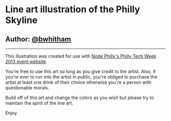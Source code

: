 <h1>Line art illustration of the Philly Skyline</h1>

<h2>Author: <a href="http://www.twitter.com/bwhitham" target="_blank">@bwhitham</a></h2>

<hr>

This illustration was created for use with <a href="http://www.node.ph/ptw2013" target="_blank">Node Philly's Philly Tech Week 2013 event website</a>.

You're free to use this art so long as you give credit to the artist. Also, if you're ever to run into the artist in public, you're obliged to purchase the artist at least one drink of their choice otherwise you're a person with questionable morals. 

Build off of this art and change the colors as you wish but please try to maintain the spirit of the line art. 

Enjoy.
